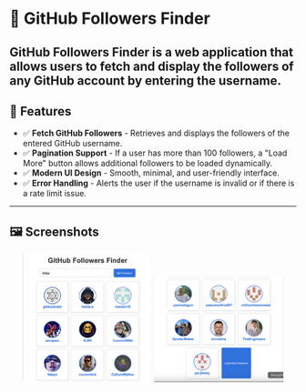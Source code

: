 # 🚀 GitHub Followers Finder

GitHub Followers Finder is a web application that allows users to fetch and display the followers of any GitHub account by entering the username.
---
## 📌 Features
- ✅ **Fetch GitHub Followers** - Retrieves and displays the followers of the entered GitHub username.
- ✅ **Pagination Support** - If a user has more than 100 followers, a "Load More" button allows additional followers to be loaded dynamically.
- ✅ **Modern UI Design** - Smooth, minimal, and user-friendly interface.
- ✅ **Error Handling** - Alerts the user if the username is invalid or if there is a rate limit issue.

---
## 🖼️ Screenshots
<p align="center">
  <img src="sc1.png" width="45%">
  <img src="sc2.png" width="45%">
</p>
